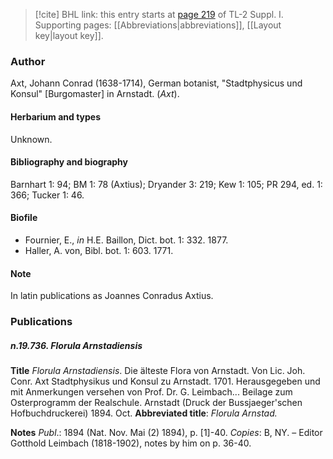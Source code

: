 > [!cite] BHL link: this entry starts at [page 219](https://www.biodiversitylibrary.org/item/103858#page/231/mode/1up) of TL-2 Suppl. I.
> Supporting pages: [[Abbreviations|abbreviations]], [[Layout key|layout key]].

### Author

Axt, Johann Conrad (1638-1714), German botanist, "Stadtphysicus und Konsul" \[Burgomaster\] in Arnstadt. (*Axt*).

#### Herbarium and types

Unknown.

#### Bibliography and biography

Barnhart 1: 94; BM 1: 78 (Axtius); Dryander 3: 219; Kew 1: 105; PR 294, ed. 1: 366; Tucker 1: 46.

#### Biofile

- Fournier, E., *in* H.E. Baillon, Dict. bot. 1: 332. 1877.
- Haller, A. von, Bibl. bot. 1: 603. 1771.

#### Note

In latin publications as Joannes Conradus Axtius.

### Publications

##### n.19.736. Florula Arnstadiensis

**Title**
*Florula Arnstadiensis*. Die älteste Flora von Arnstadt. Von Lic. Joh. Conr. Axt Stadtphysikus und Konsul zu Arnstadt. 1701. Herausgegeben und mit Anmerkungen versehen von Prof. Dr. G. Leimbach... Beilage zum Osterprogramm der Realschule. Arnstadt (Druck der Bussjaeger'schen Hofbuchdruckerei) 1894. Oct.
**Abbreviated title**: *Florula Arnstad.*

**Notes**
*Publ*.: 1894 (Nat. Nov. Mai (2) 1894), p. \[1\]-40. *Copies*: B, NY. – Editor Gotthold Leimbach (1818-1902), notes by him on p. 36-40.

